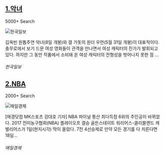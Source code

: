 [1.악녀](http://www.hankookilbo.com/v/8a651b0894e9e599feab0ecff3ac4e05)
--

5000+ Search

![한국일보](http://t1.gstatic.com/images?q=tbn:ANd9GcR7kRb-yMai4cUlzE05K4QPAf--S806lmOaxMxVMWI_Gc-4aazMQmEIEsvmQyeFD-LBdmFLQhaP)

김옥빈 원톱주연 악녀(8일 개봉)와 갤 가돗의 원더 우먼(5월 31일 개봉)이 대표적이다. 충무로에서 보기 드문 여성 영화들이 관객을 만나면서 여성 캐릭터의 진가가 발휘되고 있다. 하지만 그 동안 작품에서 소비돼 온 여성 캐릭터의 전형성을 벗어나지 못한 점 ...
###### 한국일보

[2.NBA](http://sports.mk.co.kr/view.php?&year=2017&no=382899)
--

2000+ Search

![매일경제](http://t3.gstatic.com/images?q=tbn:ANd9GcS5qHWh3ZdSFeuuC_x7oPs5BZWL_YIQD1Kedex5aXVBd-UlxPf-QnXroF_u4CPaGki9G1Sks6YU)

[매경닷컴 MK스포츠 강대호 기자] NBA 파이널 통산 최다득점 6위의 주인공이 바뀌었다. 2017 전미농구협회(NBA) 플레이오프 결승 골든스테이트 워리어스-클리블랜드 캐벌리어스가 1일(현지시각) 막이 올랐다. 7전 4선승제로 만약 모든 경기를 다 치른다면 18일...
###### 매일경제

